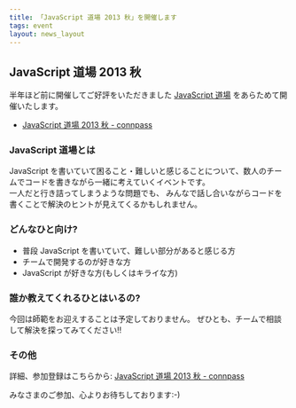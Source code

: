 ```yaml
---
title: 「JavaScript 道場 2013 秋」を開催します
tags: event
layout: news_layout
---
```

## JavaScript 道場 2013 秋

半年ほど前に開催してご好評をいただきました [JavaScript 道場](http://sapporojs.org/news/2013/01/13/jsdojo.html) をあらためて開催いたします。

* [JavaScript 道場 2013 秋 - connpass](http://connpass.com/event/3674)

### JavaScript 道場とは

JavaScript を書いていて困ること・難しいと感じることについて、数人のチームでコードを書きながら一緒に考えていくイベントです。  
一人だと行き詰ってしまうような問題でも、 みんなで話し合いながらコードを書くことで解決のヒントが見えてくるかもしれません。

### どんなひと向け?

* 普段 JavaScript を書いていて、難しい部分があると感じる方
* チームで開発するのが好きな方
* JavaScript が好きな方(もしくはキライな方)

### 誰か教えてくれるひとはいるの?

今回は師範をお迎えすることは予定しておりません。
ぜひとも、チームで相談して解決を探ってみてください!!

### その他

詳細、参加登録はこちらから: [JavaScript 道場 2013 秋 - connpass](http://connpass.com/event/3674)

みなさまのご参加、心よりお待ちしております:-)
